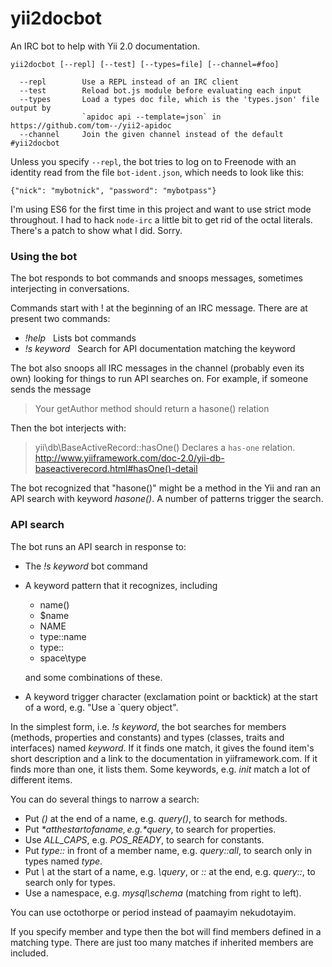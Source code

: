 # yii2docbot

An IRC bot to help with Yii 2.0 documentation.

    yii2docbot [--repl] [--test] [--types=file] [--channel=#foo]

      --repl        Use a REPL instead of an IRC client
      --test        Reload bot.js module before evaluating each input
      --types       Load a types doc file, which is the 'types.json' file output by
                    `apidoc api --template=json` in https://github.com/tom--/yii2-apidoc
      --channel     Join the given channel instead of the default #yii2docbot

Unless you specify `--repl`, the bot tries to log on to Freenode with an identity
read from the file `bot-ident.json`, which needs to look like this:

    {"nick": "mybotnick", "password": "mybotpass"}

I'm using ES6 for the first time in this project and want to use strict mode throughout.
I had to hack `node-irc` a little bit to get rid of the octal literals. There's a patch
to show what I did. Sorry.

### Using the bot

The bot responds to bot commands and snoops messages, sometimes interjecting in
conversations.

Commands start with ! at the beginning of an IRC message. There are at present two commands:

- *!help*   Lists bot commands
- *!s keyword*   Search for API documentation matching the keyword

The bot also snoops all IRC messages in the channel (probably even its own) looking for things
to run API searches on. For example, if someone sends the message

> Your getAuthor method should return a hasone() relation

Then the bot interjects with:

> yii\db\BaseActiveRecord::hasOne() Declares a `has-one` relation. http://www.yiiframework.com/doc-2.0/yii-db-baseactiverecord.html#hasOne()-detail

The bot recognized that "hasone()" might be a method in the Yii and ran an API search with
keyword *hasone()*. A number of patterns trigger the search.

### API search

The bot runs an API search in response to:

- The *!s keyword* bot command
- A keyword pattern that it recognizes, including

    - name()
    - $name
    - NAME
    - type::name
    - type::
    - space\type

    and some combinations of these.
- A keyword trigger character (exclamation point or backtick) at the start of a word, e.g.
"Use a \`query object".

In the simplest form, i.e. *!s keyword*, the bot searches for members (methods,
properties and constants) and types (classes, traits and interfaces) named *keyword*. If it finds
one match, it gives the found item's short description and a link to the documentation in yiiframework.com.
If it finds more than one, it lists them. Some keywords, e.g. *init* match a lot of different items.

You can do several things to narrow a search:

- Put *()* at the end of a name, e.g. *query()*, to search for methods.
- Put *$* at the start of a name, e.g. *$query*, to search for properties.
- Use *ALL_CAPS*, e.g. *POS_READY*, to search for constants.
- Put *type::* in front of a member name, e.g. *query::all*, to search only in types named *type*.
- Put *\\* at the start of a name, e.g. *\query*, or *::* at the end, e.g. *query::*, to search only for types.
- Use a namespace, e.g. *mysql\schema* (matching from right to left).

You can use octothorpe or period instead of paamayim nekudotayim.

If you specify member and type then the bot will find members defined in a matching type. There
are just too many matches if inherited members are included.



